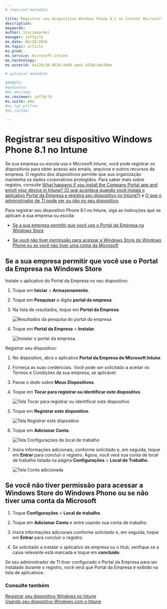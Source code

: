 ```yaml
---
# required metadata

title: Registrar seu dispositivo Windows Phone 8.1 no Intune| Microsoft Intune
description:
keywords:
author: Staciebarker
manager: jeffgilb
ms.date: 04/28/2016
ms.topic: article
ms.prod:
ms.service: microsoft-intune
ms.technology:
ms.assetid: 4a120c3d-d520-4d48-ae4c-3338ca4e7bde

# optional metadata

#ROBOTS:
#audience:
#ms.devlang:
ms.reviewer: jeffgilb
ms.suite: ems
#ms.tgt_pltfrm:
#ms.custom:

---
```



# Registrar seu dispositivo Windows Phone 8.1 no Intune

Se sua empresa ou escola usa o Microsoft Intune, você pode registrar os dispositivos para obter acesso aos emails, arquivos e outros recursos da empresa. O registro dos dispositivos permite que sua organização mantenha os dados corporativos protegidos. Para saber mais sobre registro, consulte [What happens if you install the Company Portal app and enroll your device in Intune? (O que acontece quando você instala o aplicativo Portal da Empresa e registra seu dispositivo no Intune?)](what-happens-if-you-install-the-company-portal-app-and-enroll-your-device-in-intune-windows.md) e [O que o administrador de TI pode ver ou não no seu dispositivo](what-can-your-it-administrator-see-when-you-enroll-your-device-in-intune-windows.md).


Para registrar seu dispositivo Phone 8.1 no Intune, siga as instruções que se aplicam à sua empresa ou escola:

-   [Se a sua empresa permitir que você use o Portal da Empresa na Windows Store](#if-your-company-lets-you-use-the-company-portal-from-the-windows-store)

-   [Se você não tiver permissão para acessar a Windows Store do Windows Phone ou se você não tiver uma conta da Microsoft](#if-you-are-not-allowed-to-access-the-windows-store-from-your-windows-phone-or-if-you-do-not-have-a-microsoft-account)

## Se a sua empresa permitir que você use o Portal da Empresa na Windows Store
Instale o aplicativo do Portal da Empresa no seu dispositivo:

1.  Toque em **Iniciar** &gt; **Armazenamento**.

2.  Toque em **Pesquisar** e digite **portal da empresa**.

3.  Na lista de resultados, toque em **Portal da Empresa**.

    ![Resultados da pesquisa do portal da empresa](./media/WP81-1-CP-search-store-v2.png)

4.  Toque em **Portal da Empresa**  &gt; **Instalar**.

    ![Instalar o portal da empresa](./media/WP81-2-CP-install-v2.png)

Registrar seu dispositivo:

1.  No dispositivo, abra o aplicativo **Portal da Empresa do Microsoft Intune**.

2.  Forneça as suas credenciais. Você pode ser solicitado a aceitar os Termos e Condições da sua empresa, se aplicável.

3.  Passe o dedo sobre **Meus Dispositivos**.

4.  Toque em **Tocar para registrar ou identificar este dispositivo**.

    ![Tela Tocar para registrar ou identificar este dispositivo](./media/WP81-enroll-1-swipe-my-devices.png)

5.  Toque em **Registrar este dispositivo**.

    ![Tela Registrar este dispositivo](./media/WP81-enroll-2-enroll-this-device.png)

6.  Toque em **Adicionar Conta**.

    ![Tela Configurações de local de trabalho](./media/WP81-enroll-3-workplace-add-acct.png)

7.  Insira informações adicionais, conforme solicitado e, em seguida, toque em **Entrar** para concluir o registro. Agora, você verá sua conta de local de trabalho listada na página **Configurações** &gt; **Local de Trabalho**.

    ![Tela Conta adicionada](./media/WP81-enroll-4-account-added.png)

## Se você não tiver permissão para acessar a Windows Store do Windows Phone ou se não tiver uma conta da Microsoft

1.  Toque **Configurações** &gt; **Local de trabalho**.

2.  Toque em **Adicionar Conta** e entre usando sua conta de trabalho.

3.  Insira informações adicionais conforme solicitado e, em seguida, toque em **Entrar** para concluir o registro.

4.  Se solicitado a instalar o aplicativo da empresa ou o Hub, verifique se a caixa relevante está marcada e toque em **concluído**.

Se seu administrador de TI tiver configurado o Portal da Empresa para ser instalado durante o registro, você verá que Portal da Empresa é exibido na lista de aplicativos.



### Consulte também
[Registrar seu dispositivo Windows no Intune](enroll-your-device-in-intune-windows.md)</br>
[Usando seu dispositivo Windows com o Intune](using-your-windows-device-with-intune.md)



<!--HONumber=May16_HO1-->


